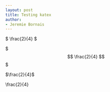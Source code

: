 ```yaml
---
layout: post
title: Testing katex
author:
- Jeremie Bornais
---
```


$ \frac{2}{4} $

$$$
\frac{2}{4}
$$$

$\frac{2}{4}$


\frac{2}{4}

